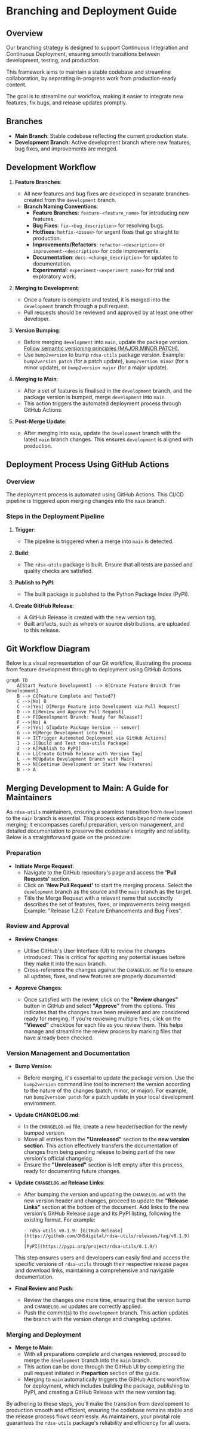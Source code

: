 # Branching and Deployment Guide

## Overview

Our branching strategy is designed to support Continuous Integration and 
Continuous Deployment, ensuring smooth transitions between development, 
testing, and production. 

This framework aims to maintain a stable codebase and streamline collaboration, 
by separating in-progress work from production-ready content. 

The goal is to streamline our workflow, making it easier to integrate new features, 
fix bugs, and release updates promptly.

## Branches

- **Main Branch**: Stable codebase reflecting the current production state.
- **Development Branch**: Active development branch where new features, bug fixes, 
and improvements are merged.

## Development Workflow

1. **Feature Branches**: 
    - All new features and bug fixes are developed in separate branches created from 
     the `development` branch.
    - **Branch Naming Conventions**:
        - **Feature Branches**: `feature-<feature_name>` for introducing new features.
        - **Bug Fixes**: `fix-<bug_description>` for resolving bugs.
        - **Hotfixes**: `hotfix-<issue>` for urgent fixes that go straight to production.
        - **Improvements/Refactors**: `refactor-<description>` or `improvement-<description>` for code improvements.
        - **Documentation**: `docs-<change_description>` for updates to documentation.
        - **Experimental**: `experiment-<experiment_name>` for trial and exploratory work.

2. **Merging to Development**:
    - Once a feature is complete and tested, it is merged into the `development` branch 
    through a pull request.
    - Pull requests should be reviewed and approved by at least one other developer.

3. **Version Bumping**:
    - Before merging `development` into `main`, update the package version. 
    [Follow semantic versioning principles (MAJOR.MINOR.PATCH).](https://semver.org/)
    - Use `bump2version` to bump `rdsa-utils` package version. 
    Example: `bump2version patch` (for a patch update), 
    `bump2version minor` (for a minor update), 
    or `bump2version major` (for a major update).

4. **Merging to Main**:
    - After a set of features is finalised in the `development` branch, and 
    the package version is bumped, merge `development` into `main`.
    - This action triggers the automated deployment process 
    through GitHub Actions.

5. **Post-Merge Update**:
    - After merging into `main`, update the `development` branch with the 
    latest `main` branch changes. This ensures `development` is aligned with production.

## Deployment Process Using GitHub Actions

### Overview

The deployment process is automated using GitHub Actions. This CI/CD pipeline is 
triggered upon merging changes into the `main` branch.

### Steps in the Deployment Pipeline

1. **Trigger**:
    - The pipeline is triggered when a merge into `main` is detected.

2. **Build**:
    - The `rdsa-utils` package is built. Ensure that all tests are passed 
    and quality checks are satisfied.

3. **Publish to PyPI**:
    - The built package is published to the Python Package Index (PyPI).

4. **Create GitHub Release**:
    - A GitHub Release is created with the new version tag.
    - Built artifacts, such as wheels or source distributions, are uploaded to this release.

## Git Workflow Diagram

Below is a visual representation of our Git workflow, illustrating the process 
from feature development through to deployment using GitHub Actions.

```mermaid
graph TD
    A[Start Feature Development] --> B[Create Feature Branch from Development]
    B --> C{Feature Complete and Tested?}
    C -->|No| B
    C -->|Yes| D[Merge Feature into Development via Pull Request]
    D --> E[Review and Approve Pull Request]
    E --> F[Development Branch: Ready for Release?]
    F -->|No| A
    F -->|Yes| G[Update Package Version -- semver]
    G --> H[Merge Development into Main]
    H --> I[Trigger Automated Deployment via GitHub Actions]
    I --> J[Build and Test rdsa-utils Package]
    J --> K[Publish to PyPI]
    K --> L[Create GitHub Release with Version Tag]
    L --> M[Update Development Branch with Main]
    M --> N[Continue Development or Start New Features]
    N --> A
```

## Merging Development to Main: A Guide for Maintainers

As `rdsa-utils` maintainers, ensuring a seamless transition from `development` to the `main`
branch is essential. This process extends beyond mere code merging; it encompasses careful 
preparation, version management, and detailed documentation to preserve the codebase's integrity 
and reliability. Below is a straightforward guide on the procedure:

### Preparation

- **Initiate Merge Request**:
    - Navigate to the GitHub repository's page and access the **'Pull Requests'** section.
    - Click on **'New Pull Request'** to start the merging process. Select the `development` 
      branch as the source and the `main` branch as the target.
    - Title the Merge Request with a relevant name that succinctly describes the set of 
      features, fixes, or improvements being merged. 
      Example: "Release 1.2.0: Feature Enhancements and Bug Fixes".

### Review and Approval

- **Review Changes**:
    - Utilise GitHub's User Interface (UI) to review the changes introduced. This is 
      critical for spotting any potential issues before they make it into the `main` branch.
    - Cross-reference the changes against the `CHANGELOG.md` file to ensure all updates, 
      fixes, and new features are properly documented.

- **Approve Changes**:
    - Once satisfied with the review, click on the **"Review changes"** button in GitHub 
      and select **"Approve"** from the options. This indicates that the changes have been 
      reviewed and are considered ready for merging. If you're reviewing multiple files, 
      click on the **"Viewed"** checkbox for each file as you review them. This helps 
      manage and streamline the review process by marking files that have already been 
      checked.

### Version Management and Documentation

- **Bump Version**:
    - Before merging, it's essential to update the package version. Use the `bump2version`
      command line tool to increment the version according to the nature of the changes 
      (patch, minor, or major). For example, run `bump2version patch` for a patch update 
      in your local development environment.

- **Update CHANGELOG.md**:
    - In the `CHANGELOG.md` file, create a new header/section for the newly bumped version.
    - Move all entries from the **"Unreleased"** section to the **new version section**. 
    This action effectively transfers the documentation of changes from being pending 
    release to being part of the new version's official changelog.
    - Ensure the **"Unreleased"** section is left empty after this process, 
    ready for documenting future changes.

- **Update `CHANGELOG.md` Release Links**:
    - After bumping the version and updating the `CHANGELOG.md` with the new version 
    header and changes, proceed to update the **"Release Links"** section at the bottom 
    of the document. Add links to the new version's GitHub Release page and its PyPI listing, 
    following the existing format. For example:
        
        ```
        - rdsa-utils v0.1.9: [GitHub Release](https://github.com/ONSdigital/rdsa-utils/releases/tag/v0.1.9) | 
        [PyPI](https://pypi.org/project/rdsa-utils/0.1.9/)
        ```

    This step ensures users and developers can easily find and access the specific 
    versions of `rdsa-utils` through their respective release pages and download links, 
    maintaining a comprehensive and navigable documentation.

- **Final Review and Push**:
    - Review the changes one more time, ensuring that the version bump and `CHANGELOG.md` 
      updates are correctly applied.
    - Push the commit(s) to the `development` branch. This action updates the 
      branch with the version change and changelog updates.

### Merging and Deployment

- **Merge to Main**:
    - With all preparations complete and changes reviewed, proceed to merge 
      the `development` branch into the `main` branch.
    - This action can be done through the GitHub UI by completing the pull request 
      initiated in **Prepartion** section of the guide.
    - Merging to `main` automatically triggers the GitHub Actions workflow for deployment, 
      which includes building the package, publishing to PyPI, and creating a 
      GitHub Release with the new version tag.

By adhering to these steps, you'll make the transition from development to production 
smooth and efficient, ensuring the codebase remains stable and the release process flows 
seamlessly. As maintainers, your pivotal role guarantees the `rdsa-utils` package's 
reliability and efficiency for all users.